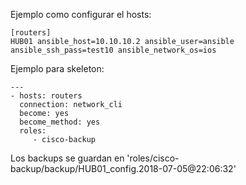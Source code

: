 Ejemplo como configurar el hosts:
```
[routers]
HUB01 ansible_host=10.10.10.2 ansible_user=ansible ansible_ssh_pass=test10 ansible_network_os=ios
```
Ejemplo para skeleton:
```
---
- hosts: routers
  connection: network_cli
  become: yes
  become_method: yes
  roles:
     - cisco-backup
```

Los backups se guardan en 'roles/cisco-backup/backup/HUB01_config.2018-07-05@22\:06\:32' 
